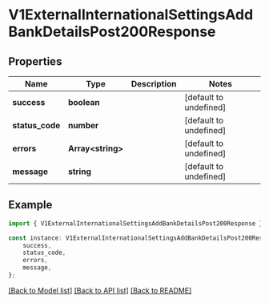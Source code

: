 # V1ExternalInternationalSettingsAddBankDetailsPost200Response


## Properties

Name | Type | Description | Notes
------------ | ------------- | ------------- | -------------
**success** | **boolean** |  | [default to undefined]
**status_code** | **number** |  | [default to undefined]
**errors** | **Array&lt;string&gt;** |  | [default to undefined]
**message** | **string** |  | [default to undefined]

## Example

```typescript
import { V1ExternalInternationalSettingsAddBankDetailsPost200Response } from './api';

const instance: V1ExternalInternationalSettingsAddBankDetailsPost200Response = {
    success,
    status_code,
    errors,
    message,
};
```

[[Back to Model list]](../README.md#documentation-for-models) [[Back to API list]](../README.md#documentation-for-api-endpoints) [[Back to README]](../README.md)
